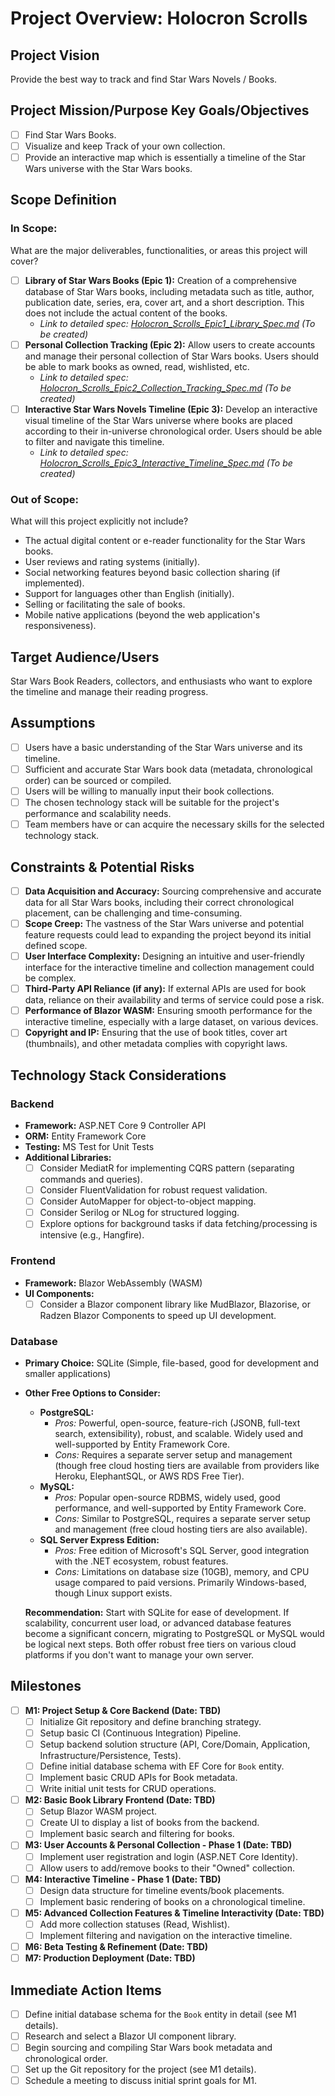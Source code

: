 # Project Overview: Holocron Scrolls

## Project Vision
Provide the best way to track and find Star Wars Novels / Books.

## Project Mission/Purpose Key Goals/Objectives
- [ ] Find Star Wars Books.
- [ ] Visualize and keep Track of your own collection.
- [ ] Provide an interactive map which is essentially a timeline of the Star Wars universe with the Star Wars books.

## Scope Definition

### In Scope:
What are the major deliverables, functionalities, or areas this project will cover?
- [ ] **Library of Star Wars Books (Epic 1):** Creation of a comprehensive database of Star Wars books, including metadata such as title, author, publication date, series, era, cover art, and a short description. This does not include the actual content of the books.
    - *Link to detailed spec: [Holocron_Scrolls_Epic1_Library_Spec.md](Holocron_Scrolls_Epic1_Library_Spec.md) (To be created)*
- [ ] **Personal Collection Tracking (Epic 2):** Allow users to create accounts and manage their personal collection of Star Wars books. Users should be able to mark books as owned, read, wishlisted, etc.
    - *Link to detailed spec: [Holocron_Scrolls_Epic2_Collection_Tracking_Spec.md](Holocron_Scrolls_Epic2_Collection_Tracking_Spec.md) (To be created)*
- [ ] **Interactive Star Wars Novels Timeline (Epic 3):** Develop an interactive visual timeline of the Star Wars universe where books are placed according to their in-universe chronological order. Users should be able to filter and navigate this timeline.
    - *Link to detailed spec: [Holocron_Scrolls_Epic3_Interactive_Timeline_Spec.md](Holocron_Scrolls_Epic3_Interactive_Timeline_Spec.md) (To be created)*

### Out of Scope:
What will this project explicitly not include?
-   The actual digital content or e-reader functionality for the Star Wars books.
-   User reviews and rating systems (initially).
-   Social networking features beyond basic collection sharing (if implemented).
-   Support for languages other than English (initially).
-   Selling or facilitating the sale of books.
-   Mobile native applications (beyond the web application's responsiveness).

## Target Audience/Users
Star Wars Book Readers, collectors, and enthusiasts who want to explore the timeline and manage their reading progress.

## Assumptions
- [ ] Users have a basic understanding of the Star Wars universe and its timeline.
- [ ] Sufficient and accurate Star Wars book data (metadata, chronological order) can be sourced or compiled.
- [ ] Users will be willing to manually input their book collections.
- [ ] The chosen technology stack will be suitable for the project's performance and scalability needs.
- [ ] Team members have or can acquire the necessary skills for the selected technology stack.

## Constraints & Potential Risks
- [ ] **Data Acquisition and Accuracy:** Sourcing comprehensive and accurate data for all Star Wars books, including their correct chronological placement, can be challenging and time-consuming.
- [ ] **Scope Creep:** The vastness of the Star Wars universe and potential feature requests could lead to expanding the project beyond its initial defined scope.
- [ ] **User Interface Complexity:** Designing an intuitive and user-friendly interface for the interactive timeline and collection management could be complex.
- [ ] **Third-Party API Reliance (if any):** If external APIs are used for book data, reliance on their availability and terms of service could pose a risk.
- [ ] **Performance of Blazor WASM:** Ensuring smooth performance for the interactive timeline, especially with a large dataset, on various devices.
- [ ] **Copyright and IP:** Ensuring that the use of book titles, cover art (thumbnails), and other metadata complies with copyright laws.

## Technology Stack Considerations

### Backend
-   **Framework:** ASP.NET Core 9 Controller API
-   **ORM:** Entity Framework Core
-   **Testing:** MS Test for Unit Tests
-   **Additional Libraries:**
    -   [ ] Consider MediatR for implementing CQRS pattern (separating commands and queries).
    -   [ ] Consider FluentValidation for robust request validation.
    -   [ ] Consider AutoMapper for object-to-object mapping.
    -   [ ] Consider Serilog or NLog for structured logging.
    -   [ ] Explore options for background tasks if data fetching/processing is intensive (e.g., Hangfire).

### Frontend
-   **Framework:** Blazor WebAssembly (WASM)
-   **UI Components:**
    -   [ ] Consider a Blazor component library like MudBlazor, Blazorise, or Radzen Blazor Components to speed up UI development.

### Database
-   **Primary Choice:** SQLite (Simple, file-based, good for development and smaller applications)
-   **Other Free Options to Consider:**
    -   **PostgreSQL:**
        -   *Pros:* Powerful, open-source, feature-rich (JSONB, full-text search, extensibility), robust, and scalable. Widely used and well-supported by Entity Framework Core.
        -   *Cons:* Requires a separate server setup and management (though free cloud hosting tiers are available from providers like Heroku, ElephantSQL, or AWS RDS Free Tier).
    -   **MySQL:**
        -   *Pros:* Popular open-source RDBMS, widely used, good performance, and well-supported by Entity Framework Core.
        -   *Cons:* Similar to PostgreSQL, requires a separate server setup and management (free cloud hosting tiers are also available).
    -   **SQL Server Express Edition:**
        -   *Pros:* Free edition of Microsoft's SQL Server, good integration with the .NET ecosystem, robust features.
        -   *Cons:* Limitations on database size (10GB), memory, and CPU usage compared to paid versions. Primarily Windows-based, though Linux support exists.

    **Recommendation:** Start with SQLite for ease of development. If scalability, concurrent user load, or advanced database features become a significant concern, migrating to PostgreSQL or MySQL would be logical next steps. Both offer robust free tiers on various cloud platforms if you don't want to manage your own server.

## Milestones
- [ ] **M1: Project Setup & Core Backend (Date: TBD)**
    - [ ] Initialize Git repository and define branching strategy.
    - [ ] Setup basic CI (Continuous Integration) Pipeline.
    - [ ] Setup backend solution structure (API, Core/Domain, Application, Infrastructure/Persistence, Tests).
    - [ ] Define initial database schema with EF Core for `Book` entity.
    - [ ] Implement basic CRUD APIs for Book metadata.
    - [ ] Write initial unit tests for CRUD operations.
- [ ] **M2: Basic Book Library Frontend (Date: TBD)**
    - [ ] Setup Blazor WASM project.
    - [ ] Create UI to display a list of books from the backend.
    - [ ] Implement basic search and filtering for books.
- [ ] **M3: User Accounts & Personal Collection - Phase 1 (Date: TBD)**
    - [ ] Implement user registration and login (ASP.NET Core Identity).
    - [ ] Allow users to add/remove books to their "Owned" collection.
- [ ] **M4: Interactive Timeline - Phase 1 (Date: TBD)**
    - [ ] Design data structure for timeline events/book placements.
    - [ ] Implement basic rendering of books on a chronological timeline.
- [ ] **M5: Advanced Collection Features & Timeline Interactivity (Date: TBD)**
    - [ ] Add more collection statuses (Read, Wishlist).
    - [ ] Implement filtering and navigation on the interactive timeline.
- [ ] **M6: Beta Testing & Refinement (Date: TBD)**
- [ ] **M7: Production Deployment (Date: TBD)**

## Immediate Action Items
- [ ] Define initial database schema for the `Book` entity in detail (see M1 details).
- [ ] Research and select a Blazor UI component library.
- [ ] Begin sourcing and compiling Star Wars book metadata and chronological order.
- [ ] Set up the Git repository for the project (see M1 details).
- [ ] Schedule a meeting to discuss initial sprint goals for M1.